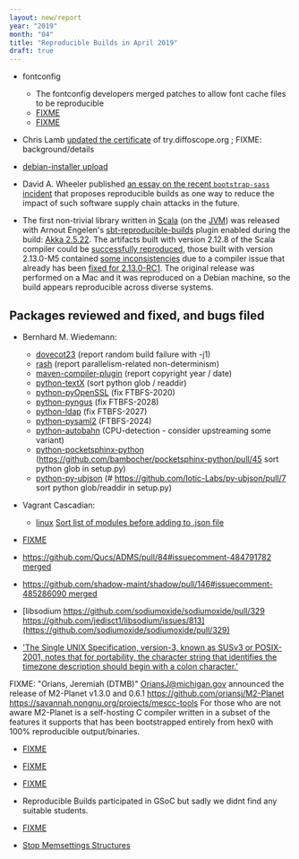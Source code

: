 ```yaml
---
layout: new/report
year: "2019"
month: "04"
title: "Reproducible Builds in April 2019"
draft: true
---
```


* fontconfig
    * The fontconfig developers merged patches to allow font cache files to be reproducible
    * [FIXME](https://lists.freedesktop.org/archives/fontconfig/2019-April/006508.html)
    * [FIXME](https://gitlab.freedesktop.org/fontconfig/fontconfig/issues/130#note_144421)

* Chris Lamb [updated the certificate](https://github.com/lamby/try.diffoscope.org/commit/aa3cc35451dd7fedfdc30af7b248b39d0e9f7898) of try.diffoscope.org ; FIXME: background/details

* [debian-installer upload](https://bugs.debian.org/920676#50)

* David A. Wheeler published [an essay on the recent `bootstrap-sass` incident](https://dwheeler.com/essays/bootstrap-sass-subversion.html) that proposes reproducible builds as one way to reduce the impact of such software supply chain attacks in the future.

* The first non-trivial library written in [Scala](https://www.scala-lang.org/) (on the [JVM](https://reproducible-builds.org/docs/jvm/)) was released with Arnout Engelen's [sbt-reproducible-builds](https://github.com/raboof/sbt-reproducible-builds) plugin enabled during the build: [Akka 2.5.22](https://akka.io/blog/news/2019/04/03/akka-2.5.22-released). The artifacts built with version 2.12.8 of the Scala compiler could be [successfully reproduced](https://arnout.engelen.eu/rb/akka/2.12/2.5.22/), those built with version 2.13.0-M5 contained [some inconsistencies](https://arnout.engelen.eu/rb/akka/2.13.0-M5/2.5.22/) due to a compiler issue that already has been [fixed for 2.13.0-RC1](https://github.com/scala/scala/pull/7429). The original release was performed on a Mac and it was reproduced on a Debian machine, so the build appears reproducible across diverse systems.

## Packages reviewed and fixed, and bugs filed

* Bernhard M. Wiedemann:
    * [dovecot23](https://bugzilla.opensuse.org/show_bug.cgi?id=1131699) (report random build failure with -j1)
    * [rash](https://github.com/willghatch/racket-rash/issues/52) (report parallelism-related non-determinism)
    * [maven-compiler-plugin](https://issues.apache.org/jira/browse/MCOMPILER-380) (report copyright year / date)
    * [python-textX](https://github.com/textX/textX/pull/181) (sort python glob / readdir)
    * [python-pyOpenSSL](https://github.com/pyca/pyopenssl/pull/828) (fix FTBFS-2020)
    * [python-pyngus](https://github.com/kgiusti/pyngus/pull/13) (fix FTBFS-2028)
    * [python-ldap](https://github.com/python-ldap/python-ldap/pull/277) (fix FTBFS-2027)
    * [python-pysaml2](https://github.com/IdentityPython/pysaml2/pull/606) (FTBFS-2024)
    * [python-autobahn](https://build.opensuse.org/request/show/692210) (CPU-detection - consider upstreaming some variant)
    * [python-pocketsphinx-python](https://build.opensuse.org/request/show/692544) (https://github.com/bambocher/pocketsphinx-python/pull/45 sort python glob in setup.py)
    * [python-py-ubjson](https://build.opensuse.org/request/show/692636) (# https://github.com/Iotic-Labs/py-ubjson/pull/7 sort python glob/readdir in setup.py)

* Vagrant Cascadian:
	* [linux](https://salsa.debian.org/kernel-team/linux/merge_requests/140) [Sort list of modules before adding to .json file](https://salsa.debian.org/kernel-team/linux/commit/58ef63e9e2c71ffd8a21e9c620db71cb96d2d5a9)

* [FIXME](https://lwn.net/Articles/785386/)

* [https://github.com/Qucs/ADMS/pull/84#issuecomment-484791782 merged](https://github.com/Qucs/ADMS/pull/84#issuecomment-484791782)

* [https://github.com/shadow-maint/shadow/pull/146#issuecomment-485286090 merged](https://github.com/shadow-maint/shadow/pull/146#issuecomment-485286090)

* [libsodium https://github.com/sodiumoxide/sodiumoxide/pull/329 https://github.com/jedisct1/libsodium/issues/813](https://github.com/sodiumoxide/sodiumoxide/pull/329)

* ['The Single UNIX Specification, version-3, known as SUSv3 or POSIX-2001, notes that for portability, the character string that identifies the timezone description should begin with a colon character.'](https://unix.stackexchange.com/a/48104/222284)

FIXME: "Orians, Jeremiah (DTMB)" <OriansJ@michigan.gov> announced the release of M2-Planet v1.3.0 and 0.6.1
https://github.com/oriansj/M2-Planet
https://savannah.nongnu.org/projects/mescc-tools
For those who are not aware M2-Planet is a self-hosting C compiler written in a subset of the features it supports
that has been bootstrapped entirely from hex0 with 100% reproducible output/binaries.


* [FIXME](https://news.ycombinator.com/item?id=19732794)

* [FIXME](https://github.com/golang/go/issues/16860)

* [FIXME](https://securelist.com/operation-shadowhammer-a-high-profile-supply-chain-attack/90380/)

* Reproducible Builds participated in GSoC but sadly we didnt find any suitable students.

* [FIXME](https://github.com/TheDigitalStandard/TheDigitalStandard/pull/115)

* [Stop Memsettings Structures](https://www.anmolsarma.in/post/stop-struct-memset/)
